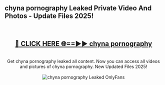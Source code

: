 <h2>chyna pornography Leaked Private Video And Photos - Update Files 2025!</h2>
<br>
<div align="center">
<h2><a href="https://betterlinks.top/A2PfLJ" rel="nofollow">🔴 CLICK HERE 🌐==►► chyna pornography</a></h2>
<br>
Get chyna pornography leaked all content. Now you can access all videos and pictures of chyna pornography. New Updated Files 2025!
<br>
<br>
<a href="https://betterlinks.top/A2PfLJ" rel="nofollow" data-target="animated-image.originalLink"><img src="https://i.imgur.com/dJHk4Zq.gif" alt="chyna pornography Leaked  OnlyFans" style="max-width: 100%; display: inline-block;" data-target="animated-image.originalImage"></a>
</div>
<br>